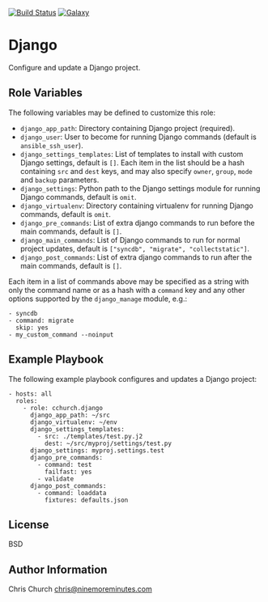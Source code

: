 [![Build Status](http://img.shields.io/travis/cchurch/ansible-role-django.svg)](https://travis-ci.org/cchurch/ansible-role-django)
[![Galaxy](http://img.shields.io/badge/galaxy-cchurch.django-blue.svg)](https://galaxy.ansible.com/list#/roles/4069)

Django
======

Configure and update a Django project.

Role Variables
--------------

The following variables may be defined to customize this role:

- `django_app_path`: Directory containing Django project (required).
- `django_user`: User to become for running Django commands (default is
  `ansible_ssh_user`).
- `django_settings_templates`: List of templates to install with custom Django
  settings, default is `[]`.  Each item in the list should be a hash containing
  `src` and `dest` keys, and may also specify `owner`, `group`, `mode` and
  `backup` parameters.
- `django_settings`: Python path to the Django settings module for running
  Django commands, default is `omit`.
- `django_virtualenv`: Directory containing virtualenv for running Django
  commands, default is `omit`.
- `django_pre_commands`: List of extra django commands to run before the main
  commands, default is `[]`.
- `django_main_commands`: List of Django commands to run for normal project
  updates, default is `["syncdb", "migrate", "collectstatic"]`.
- `django_post_commands`: List of extra django commands to run after the main
  commands, default is `[]`.

Each item in a list of commands above may be specified as a string with only
the command name or as a hash with a `command` key and any other options
supported by the `django_manage` module, e.g.:

    - syncdb
    - command: migrate
      skip: yes
    - my_custom_command --noinput

Example Playbook
----------------

The following example playbook configures and updates a Django project:

    - hosts: all
      roles:
        - role: cchurch.django
          django_app_path: ~/src
          django_virtualenv: ~/env
          django_settings_templates:
            - src: ./templates/test.py.j2
              dest: ~/src/myproj/settings/test.py
          django_settings: myproj.settings.test
          django_pre_commands:
            - command: test
              failfast: yes
            - validate
          django_post_commands:
            - command: loaddata
              fixtures: defaults.json

License
-------

BSD

Author Information
------------------

Chris Church <chris@ninemoreminutes.com>

